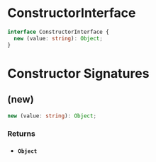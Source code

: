 # ConstructorInterface

```typescript
interface ConstructorInterface {
  new (value: string): Object;
}
```

# Constructor Signatures

## (new)

```typescript
new (value: string): Object;
```

### Returns

- #### `Object`
